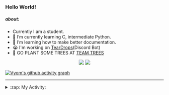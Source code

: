 ### Hello World!

##### about:
- Currently I am a student.
- 🌱 I’m currently learning C, intermediate Python.
- 🌱 I’m learning how to make better documentation.
- 😭 I'm working on [TearDrops](https://github.com/Vyvy-vi/TearDrops)(Discord Bot)
- 🌱 GO PLANT SOME TREES AT [TEAM TREES](https://teamtrees.org/)

<p align="center">
  <a href="https://twitter.com/Vyvy_viM"><img target="_blank" src="https://img.shields.io/badge/twitter%20@Vyvy_viM-0D95E8?style=for-the-badge&logo=twitter&logoColor=white"/></a> 
  <a href="https://vyvy-vi.github.io/portfolio"><img target="_blank" src="https://img.shields.io/badge/-I%27m_craving_for_open_source-green?style=for-the-badge&logo=github&logoColor=black"/></a> 
</p>

[![Vyom's github activity graph](https://activity-graph.herokuapp.com/graph?username=Vyvy-vi)](https://github.com/ashutosh00710/github-readme-activity-graph)

---
<details>
  <summary>:zap: My Activity:</summary>
  
<!--START_SECTION:waka-->
**I'm a Night 🦉** 

```text
🌞 Morning    39 commits     █░░░░░░░░░░░░░░░░░░░░░░░░   6.41% 
🌆 Daytime    131 commits    █████░░░░░░░░░░░░░░░░░░░░   21.55% 
🌃 Evening    232 commits    █████████░░░░░░░░░░░░░░░░   38.16% 
🌙 Night      206 commits    ████████░░░░░░░░░░░░░░░░░   33.88%

```
📅 **I'm Most Productive on Sunday** 

```text
Monday       66 commits     ██░░░░░░░░░░░░░░░░░░░░░░░   10.86% 
Tuesday      92 commits     ███░░░░░░░░░░░░░░░░░░░░░░   15.13% 
Wednesday    87 commits     ███░░░░░░░░░░░░░░░░░░░░░░   14.31% 
Thursday     81 commits     ███░░░░░░░░░░░░░░░░░░░░░░   13.32% 
Friday       41 commits     █░░░░░░░░░░░░░░░░░░░░░░░░   6.74% 
Saturday     89 commits     ███░░░░░░░░░░░░░░░░░░░░░░   14.64% 
Sunday       152 commits    ██████░░░░░░░░░░░░░░░░░░░   25.0%

```


📊 **This Week I Spent My Time On** 

```text
🔥 Editors: 
Vim                      8 hrs 1 min         █████████████████████████   100.0%

🐱‍💻 Projects: 
api                      7 hrs 40 mins       ████████████████████████░   95.62% 
heptagram-api            14 mins             ░░░░░░░░░░░░░░░░░░░░░░░░░   3.08% 
conventional-changelog-ac4 mins              ░░░░░░░░░░░░░░░░░░░░░░░░░   0.94% 
dev-quotes-api           1 min               ░░░░░░░░░░░░░░░░░░░░░░░░░   0.24% 
Shepherd-bot             0 secs              ░░░░░░░░░░░░░░░░░░░░░░░░░   0.06%

```


 Last Updated on 09/08/2021
<!--END_SECTION:waka-->
</details>
